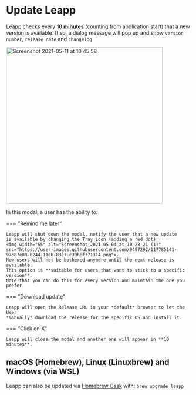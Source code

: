 # Update Leapp

Leapp checks every **10 minutes** (counting from application start) that a new version is available. 
If so, a dialog message will pop up and show `version number`, `release date` and `changelog`

<img width="426" alt="Screenshot 2021-05-11 at 10 45 58" src="https://user-images.githubusercontent.com/9497292/117786735-1e418f80-b246-11eb-8e53-b3a5f4c79126.png">

In this modal, a user has the ability to:

=== "Remind me later"
    
    Leapp will shut down the modal, notify the user that a new update
    is available by changing the Tray icon (adding a red dot) 
    <img width="55" alt="Screenshot_2021-05-04_at_10 28 21 (1)" src="https://user-images.githubusercontent.com/9497292/117785141-97d87e00-b244-11eb-83e7-c39b8f771314.png">. 
    Now users will not be bothered anymore until the next release is available. 
    This option is **suitable for users that want to stick to a specific version**. 
    Note that you can do this for every version and maintain the one you prefer.


=== "Download update"

    Leapp will open the Release URL in your *default* browser to let the User 
    *manually* download the release for the specific OS and install it.


=== "Click on X"
    
    Leapp will close the modal and another one will appear in **10 minutes**.

## macOS (Homebrew), Linux (Linuxbrew) and Windows (via WSL)

Leapp can also be updated via [Homebrew Cask](https://brew.sh/) with:
`brew upgrade leapp`
